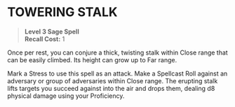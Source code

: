 # TOWERING STALK

> **Level 3 Sage Spell**  
> **Recall Cost:** 1

Once per rest, you can conjure a thick, twisting stalk within Close range that can be easily climbed. Its height can grow up to Far range.

Mark a Stress to use this spell as an attack. Make a Spellcast Roll against an adversary or group of adversaries within Close range. The erupting stalk lifts targets you succeed against into the air and drops them, dealing d8 physical damage using your Proficiency.